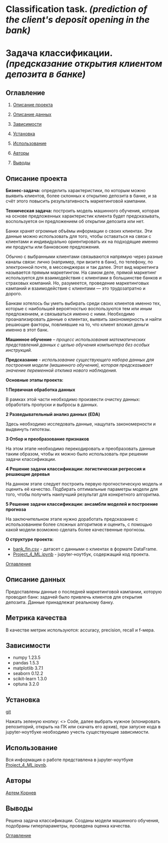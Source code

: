 # **Classification task.** *(prediction of the client's deposit opening in the bank)*
# **Задача классификации.** *(предсказание открытия клиентом депозита в банке)*

## Оглавление

1. [Описание проекта](#описание-проекта)

2. [Описание данных](#описание-данных)

3. [Зависимости](#зависимости)

4. [Установка](#установка)

5. [Использование](#использование)

6. [Авторы](#авторы)

7. [Выводы](#выводы)

## Описание проекта

**Бизнес-задача:** определить характеристики, по которым можно выявить клиентов, более склонных к открытию депозита в банке, и за счёт этого повысить результативность маркетинговой кампании.

**Техническая задача:** построить модель машинного обучения, которая на основе предложенных характеристик клиента будет предсказывать, воспользуется он предложением об открытии депозита или нет.

Банки хранят огромные объёмы информации о своих клиентах. Эти данные можно использовать для того, чтобы оставаться на связи с клиентами и индивидуально ориентировать их на подходящие именно им продукты или банковские предложения.

Обычно с выбранными клиентами связываются напрямую через разные каналы связи: лично (например, при визите в банк), по телефону, по электронной почте, в мессенджерах и так далее. Этот вид маркетинга называется прямым маркетингом. На самом деле, прямой маркетинг используется для взаимодействия с клиентами в большинстве банков и страховых компаний. Но, разумеется, проведение маркетинговых кампаний и взаимодействие с клиентами — это трудозатратно и дорого.

Банкам хотелось бы уметь выбирать среди своих клиентов именно тех, которые с наибольшей вероятностью воспользуются тем или иным предложением, и связываться именно с ними. Необходимо проанализировать данные о клиентах, выявить закономерность и найти решающие факторы, повлиявшие на то, что клиент вложил деньги именно в этот банк.

**Машинное обучение** – *процесс использования математических представлений данных с целью обучения компьютера без особых инструкций.*

**Предсказание** - *использование существующего набора данных для построения модели (машинного обучения), которая предсказывает значение переменной отклика нового наблюдения.*

**Основные этапы проекта:**

**1 Первичная обработка данных**

В рамках этой части необходимо произвести очистку данных: обработать пропуски и выбросы в данных.

**2 Разведывательный анализ данных (EDA)**

Здесь необходимо исследовать данные, нащупать закономерности и выдвинуть гипотезы.

**3 Отбор и преобразование признаков**

На этом этапе необходимо перекодировать и преобразовать данные таким образом, чтобы их можно было использовать при решении задачи классификации.

**4 Решение задачи классификации: логистическая регрессия и решающие деревья**

На данном этапе следует построить первую прогностическую модель и оценить её качество. Подбирать оптимальные параметры модели для того, чтобы получить наилучший результат для конкретного алгоритма.

**5 Решение задачи классификации: ансамбли моделей и построение прогноза**

На заключительном этапе нужно доработать предсказание с использованием более сложных алгоритмов и оценить, с помощью какой модели возможно сделать более качественные прогнозы.

**О структуре проекта:**

* [bank_fin.csv](bank_fin.csv) - датасет с данными о клиентах в формате DataFrame.
* [Project_4_ML.ipynb](Project_4_ML.ipynb) - jupyter-ноутбук, содержащий код проекта.

[Оглавление](#оглавление)

## Описание данных

Предоставлены данные о последней маркетинговой кампании, которую проводил банк: задачей было привлечь клиентов для открытия депозита. Данные принадлежат реальному банку.

## Метрика качества

В качестве метрик используются: accuracy, precision, recall и f-мера.

## Зависимости

- numpy 1.23.5
- pandas 1.5.3
- matplotlib 3.7.1
- seaborn 0.12.2
- scikit-learn 1.3.0
- optuna 3.2.0

## Установка

[git](https://github.com/ArtemKornev0/Classification-task-deposit-)

Нажать зеленую кнопку: <> Code, далее выбрать нужное (клонировать репозиторий, открыть на ПК или скачать его архив), при запуске кода в jupyter-ноутбуке необходимо учесть существующие зависимости.

## Использование

Вся информация о работе представлена в jupyter-ноутбуке [Project_4_ML.ipynb](Project_4_ML.ipynb).

## Авторы

[Артем Корнев](https://t.me/@ArtemKornev0)

## Выводы

Решена задача классификации. Созданы модели машинного обучения, подобраны гиперпараметры, проведена оценка качества.

[Оглавление](#оглавление)
